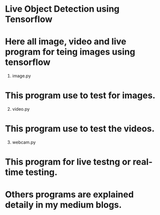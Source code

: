 # Live Object Detection using Tensorflow

# Here all image, video and live program for teing images using tensorflow

1. image.py

# This program use to test for images.

2. video.py

#  This program use to test the videos.

3. webcam.py

#  This program for live testng or real-time testing.


#  Others programs are explained detaily in my medium blogs.




